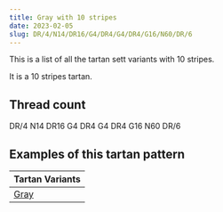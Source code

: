 ```yaml
---
title: Gray with 10 stripes
date: 2023-02-05
slug: DR/4/N14/DR16/G4/DR4/G4/DR4/G16/N60/DR/6
---
```

This is a list of all the tartan sett variants with 10 stripes.

It is a 10 stripes tartan.


## Thread count
DR/4 N14 DR16 G4 DR4 G4 DR4 G16 N60 DR/6

## Examples of this tartan pattern

| Tartan Variants |
|---------------|
| [Gray](/variants/dr/4/n14/dr16/g4/dr4/g4/dr4/g16/n60/dr/6-dr600030-g008000-n808080)||
